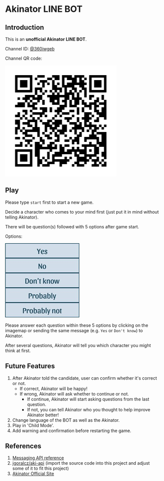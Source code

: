 # Akinator LINE BOT

## Introduction

This is an **unofficial Akinator LINE BOT**.

Channel ID: [@360iwgeb](https://line.me/R/ti/p/@360iwgeb)

Channel QR code:

![Channel QR code](./images/channel_qrcode.png)

## Play

Please type `start` first to start a new game.

Decide a character who comes to your mind first (just put it in mind without telling Akinator).

There will be question(s) followed with 5 options after game start.

Options:

![Akinator Options](./images/options/240)

Please answer each question within these 5 options by clicking on the imagemap or sending the same message (e.g. `Yes` or `Don't know`) to Akinator.

After several questions, Akinator will tell you which character you might think at first.

## Future Features

1. After Akinator told the candidate, user can confirm whether it's correct or not.
   - If correct, Akinator will be happy!
   - If wrong, Akinator will ask whether to continue or not.
     - If continue, Akinator will start asking questions from the last question.
     - If not, you can tell Akinator who you thought to help improve Akinator better!
2. Change language of the BOT as well as the Akinator.
3. Play in 'Child Mode'.
4. Add warning and confirmation before restarting the game.

## References

1. [Messaging API reference](https://developers.line.biz/en/reference/messaging-api/)
2. [jgoralcz/aki-api](https://github.com/jgoralcz/aki-api) (import the source code into this project and adjust some of it to fit this project)
3. [Akinator Official Site](https://akinator.com/)
